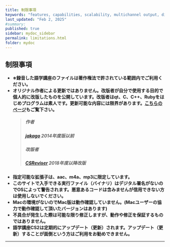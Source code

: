 ```yaml
---
title: 制限事項
keywords: "features, capabilities, scalability, multichannel output, dita, hats, comparison, benefits"
last_updated: "Feb 2, 2025"
#summary: 
published: true
sidebar: mydoc_sidebar
permalink: limitations.html
folder: mydoc
---
```


## 制限事項 


- **※録音した語学講座のファイルは著作権法で許されている範囲内でご利用ください。**
- **オリジナル作者による更新ではありません。改版者が自分で使用する目的で個人的に改版したものを公開しています。改版者はqt、C、C++、Rubyをはじめプログラムは素人です。更新可能な内容には限界があります。[こちらのページ](https://csreviser.github.io/CaptureStream2/application)もご覧下さい。**
    > ##### 作者  
    > ##### [jakago](https://github.com/jakago) 2014年度版以前  
    > ##### 改版者  
    > ##### [CSReviser](https://github.com/CSReviser) 2018年度以降改版    
- **指定可能な拡張子は、aac、m4a、mp3に限定しています。**
- **このサイトで入手できる実行ファイル（バイナリ）はデジタル署名がないのでOSによって警告されます。悪意あるコードは含みませんが信用できない方は使用しないでください。**
- **Macの環境がないのでMac版は動作確認していません。(Macユーザーの協力で動作確認して頂いたバージョンはあります)**
- **不具合が発生した際は可能な限り修正しますが、動作や修正を保証するものではありません。**
- **語学講座CS2は定期的にアップデート（更新）されます。アップデート（更新）することが面倒という方はご利用をお勧めできません。**

 

*** 
 <link rel="shortcut icon" type="image/x-icon" href="https://avatars.githubusercontent.com/u/46049273?v=4">
 <meta name="twitter:image:src" content="https://avatars.githubusercontent.com/u/46049273?v=4">
